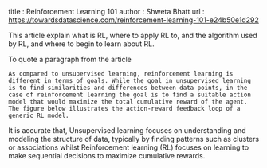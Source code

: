 title  : Reinforcement Learning 101
author : Shweta Bhatt
url    : https://towardsdatascience.com/reinforcement-learning-101-e24b50e1d292


This article explain what is RL, where to apply RL to, and the algorithm used by RL, and where to begin to learn about RL.

To quote a paragraph from the article

```
As compared to unsupervised learning, reinforcement learning is different in terms of goals. While the goal in unsupervised learning is to find similarities and differences between data points, in the case of reinforcement learning the goal is to find a suitable action model that would maximize the total cumulative reward of the agent. The figure below illustrates the action-reward feedback loop of a generic RL model.
```

It is accurate that, Unsupervised learning focuses on understanding and modeling the structure of data, typically by finding patterns such as clusters or associations whilst Reinforcement learning (RL) focuses on learning to make sequential decisions to maximize cumulative rewards.

